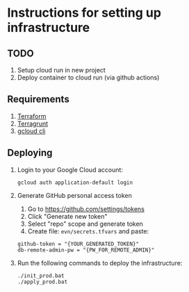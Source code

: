 # Instructions for setting up infrastructure

## TODO

1. Setup cloud run in new project
2. Deploy container to cloud run (via github actions)

## Requirements

1. [Terraform](https://learn.hashicorp.com/tutorials/terraform/install-cli)
2. [Terragrunt](https://terragrunt.gruntwork.io/docs/getting-started/install/)
3. [gcloud cli](https://cloud.google.com/sdk/docs/install)

## Deploying

1. Login to your Google Cloud account:
    ```
    gcloud auth application-default login
    ```
2. Generate GitHub personal access token
   1. Go to https://github.com/settings/tokens
   2. Click "Generate new token"
   3. Select "repo" scope and generate token
   4. Create file: ```evn/secrets.tfvars``` and paste: 
    
    ```
    github-token = "{YOUR_GENERATED_TOKEN}"
    db-remote-admin-pw = "{PW_FOR_REMOTE_ADMIN}" 
    ```

3. Run the following commands to deploy the infrastructure:
    ```
    ./init_prod.bat 
    ./apply_prod.bat
    ```


